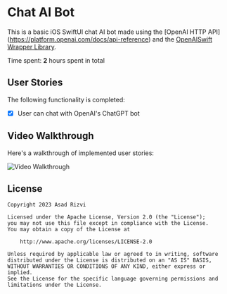 # Chat AI Bot

This is a basic iOS SwiftUI chat AI bot made using the [OpenAI HTTP API] (https://platform.openai.com/docs/api-reference) and the [OpenAISwift Wrapper Library](https://github.com/adamrushy/OpenAISwift).

Time spent: **2** hours spent in total

## User Stories

The following functionality is completed:

- [x] User can chat with OpenAI's ChatGPT bot

## Video Walkthrough

Here's a walkthrough of implemented user stories:

<img src='demo.gif' title='Video Walkthrough' width='' alt='Video Walkthrough' /><br>

## License

    Copyright 2023 Asad Rizvi

    Licensed under the Apache License, Version 2.0 (the "License");
    you may not use this file except in compliance with the License.
    You may obtain a copy of the License at

        http://www.apache.org/licenses/LICENSE-2.0

    Unless required by applicable law or agreed to in writing, software
    distributed under the License is distributed on an "AS IS" BASIS,
    WITHOUT WARRANTIES OR CONDITIONS OF ANY KIND, either express or implied.
    See the License for the specific language governing permissions and
    limitations under the License.
